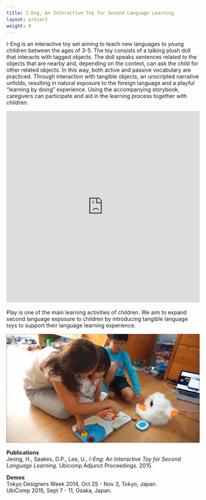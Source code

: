 ```yaml
---
title: I-Eng, An Interactive Toy for Second Language Learning
layout: project
weight: 0
---
```

I-Eng is an interactive toy set aiming to teach new languages to young children between the ages of 3-5. The toy consists of a talking plush doll that interacts with tagged objects. The doll speaks sentences related to the objects that are nearby and, depending on the context, can ask the child for other related objects. In this way, both active and passive vocabulary are practiced. Through interaction with tangible objects, an unscripted narrative unfolds, resulting in natural exposure to the foreign language and a playful “learning by doing” experience. Using the accompanying storybook, caregivers can participate and aid in the learning process together with children.

<iframe src="https://player.vimeo.com/video/138178841" width="100%" height="500" frameborder="0" webkitallowfullscreen mozallowfullscreen allowfullscreen></iframe>

Play is one of the main learning activities of children. We aim to expand second language exposure to children by introducing tangible language toys to support their language learning experience.

![](<img/children_learning.png>)


**Publications**   
Jeong, H., Saakes, D.P., Lee, U., *I-Eng: An Interactive Toy for Second Language Learning.* Ubicomp Adjunct Proceedings. 2015.

**Demos**   
Tokyo Designers Week 2014, Oct 25 - Nov 3, Tokyo, Japan.   
UbiComp 2015, Sept 7 - 11, Osaka, Japan.   




